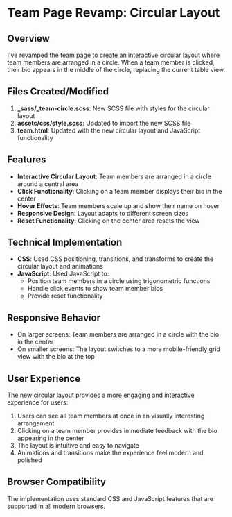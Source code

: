 # Team Page Revamp: Circular Layout

## Overview
I've revamped the team page to create an interactive circular layout where team members are arranged in a circle. When a team member is clicked, their bio appears in the middle of the circle, replacing the current table view.

## Files Created/Modified
1. **_sass/_team-circle.scss**: New SCSS file with styles for the circular layout
2. **assets/css/style.scss**: Updated to import the new SCSS file
3. **team.html**: Updated with the new circular layout and JavaScript functionality

## Features
- **Interactive Circular Layout**: Team members are arranged in a circle around a central area
- **Click Functionality**: Clicking on a team member displays their bio in the center
- **Hover Effects**: Team members scale up and show their name on hover
- **Responsive Design**: Layout adapts to different screen sizes
- **Reset Functionality**: Clicking on the center area resets the view

## Technical Implementation
- **CSS**: Used CSS positioning, transitions, and transforms to create the circular layout and animations
- **JavaScript**: Used JavaScript to:
  - Position team members in a circle using trigonometric functions
  - Handle click events to show team member bios
  - Provide reset functionality

## Responsive Behavior
- On larger screens: Team members are arranged in a circle with the bio in the center
- On smaller screens: The layout switches to a more mobile-friendly grid view with the bio at the top

## User Experience
The new circular layout provides a more engaging and interactive experience for users:
1. Users can see all team members at once in an visually interesting arrangement
2. Clicking on a team member provides immediate feedback with the bio appearing in the center
3. The layout is intuitive and easy to navigate
4. Animations and transitions make the experience feel modern and polished

## Browser Compatibility
The implementation uses standard CSS and JavaScript features that are supported in all modern browsers.